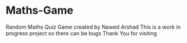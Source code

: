 # Maths-Game
Random Maths Quiz Game created by Nawed Arshad
This is a work in progress project so there can be bugs 
Thank You for visiting
